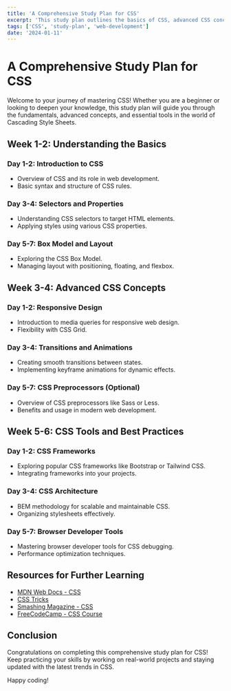 ```yaml
---
title: 'A Comprehensive Study Plan for CSS'
excerpt: 'This study plan outlines the basics of CSS, advanced CSS concepts, and CSS tools. It also includes resources for further learning.'
tags: ['CSS', 'study-plan', 'web-development']
date: '2024-01-11'
---
```


# A Comprehensive Study Plan for CSS

Welcome to your journey of mastering CSS! Whether you are a beginner or looking to deepen your knowledge, this study plan will guide you through the fundamentals, advanced concepts, and essential tools in the world of Cascading Style Sheets.

## Week 1-2: Understanding the Basics

### Day 1-2: Introduction to CSS
- Overview of CSS and its role in web development.
- Basic syntax and structure of CSS rules.

### Day 3-4: Selectors and Properties
- Understanding CSS selectors to target HTML elements.
- Applying styles using various CSS properties.

### Day 5-7: Box Model and Layout
- Exploring the CSS Box Model.
- Managing layout with positioning, floating, and flexbox.

## Week 3-4: Advanced CSS Concepts

### Day 1-2: Responsive Design
- Introduction to media queries for responsive web design.
- Flexibility with CSS Grid.

### Day 3-4: Transitions and Animations
- Creating smooth transitions between states.
- Implementing keyframe animations for dynamic effects.

### Day 5-7: CSS Preprocessors (Optional)
- Overview of CSS preprocessors like Sass or Less.
- Benefits and usage in modern web development.

## Week 5-6: CSS Tools and Best Practices

### Day 1-2: CSS Frameworks
- Exploring popular CSS frameworks like Bootstrap or Tailwind CSS.
- Integrating frameworks into your projects.

### Day 3-4: CSS Architecture
- BEM methodology for scalable and maintainable CSS.
- Organizing stylesheets effectively.

### Day 5-7: Browser Developer Tools
- Mastering browser developer tools for CSS debugging.
- Performance optimization techniques.

## Resources for Further Learning

- [MDN Web Docs - CSS](https://developer.mozilla.org/en-US/docs/Web/CSS)
- [CSS Tricks](https://css-tricks.com/)
- [Smashing Magazine - CSS](https://www.smashingmagazine.com/category/css/)
- [FreeCodeCamp - CSS Course](https://www.freecodecamp.org/)

## Conclusion

Congratulations on completing this comprehensive study plan for CSS! Keep practicing your skills by working on real-world projects and staying updated with the latest trends in CSS.

Happy coding!

